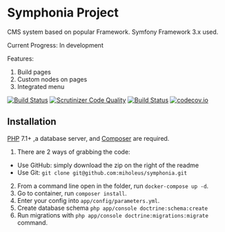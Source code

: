 Symphonia Project
==============

CMS system based on popular Framework. Symfony Framework 3.x used.

Current Progress: In development

Features:

1. Build pages
2. Custom nodes on pages
3. Integrated menu


[![Build Status](https://travis-ci.org/miholeus/symphonia.svg?branch=master)](https://travis-ci.org/miholeus/symphonia)
[![Scrutinizer Code Quality](https://scrutinizer-ci.com/g/miholeus/symphonia/badges/quality-score.png?b=master)](https://scrutinizer-ci.com/g/miholeus/symphonia/?branch=master)
[![Build Status](https://scrutinizer-ci.com/g/miholeus/symphonia/badges/build.png?b=master)](https://scrutinizer-ci.com/g/miholeus/symphonia/build-status/master)
[![codecov.io](https://codecov.io/github/miholeus/symphonia/coverage.svg?branch=master)](https://codecov.io/github/miholeus/symphonia?branch=master)

## Installation

[PHP](https://php.net) 7.1+ ,a database server, and [Composer](https://getcomposer.org) are required.

1. There are 2 ways of grabbing the code:
  * Use GitHub: simply download the zip on the right of the readme
  * Use Git: `git clone git@github.com:miholeus/symphonia.git`
2. From a command line open in the folder, run `docker-compose up -d`.
3. Go to container, run `composer install`.
4. Enter your config into `app/config/parameters.yml`.
5. Create database schema `php app/console doctrine:schema:create`
6. Run migrations with `php app/console doctrine:migrations:migrate` command.